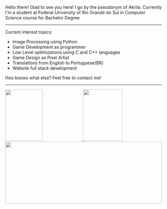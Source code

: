 Hello there! Glad to see you here!
I go by the pseudonym of Akrila. Currently I'm a student at Federal University of Rio Grande do Sul in Computer Science course for Bachelor Degree.
<hr>
Current interest topics:
<ul>
  <li> Image Processing using Python </li>
  <li> Game Development as programmer </li>
  <li> Low Level optimizations using C and C++ languages </li>
  <li> Game Design as Pixel Artist </li>
  <li> Translations from English to Portuguese(BR) </li>
  <li> Website full stack development </li>
</ul>

Hoo knows what else? Feel free to contact me!
<hr>
<a href="#">
  <img height=165 width=49% src="https://github-readme-stats.vercel.app/api?username=AkrilaMayNotBeAvailable&show_icons=true&count_private=true&theme=midnight-purple">
  <img height=165 width=50% src="https://github-readme-stats.vercel.app/api/top-langs/?username=AkrilaMayNotBeAvailable&layout=compact&theme=midnight-purple">
  <img height=200 width=100% align="left" src="https://github-readme-stats.vercel.app/api/wakatime?username=Akrila&theme=midnight-purple">
</a>
<!---
AkrilaMayNotBeAvailable/AkrilaMayNotBeAvailable is a ✨ special ✨ repository because its `README.md` (this file) appears on your GitHub profile.
You can click the Preview link to take a look at your changes.
--->
